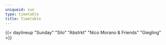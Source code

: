 ```yaml
---
uniqueid: sun
type: timetable
title: Timetable
---
```


{{< daylineup "Sunday" "Silo" "Abstrkt" "Nico Morano & Friends" "Giegling" >}}


